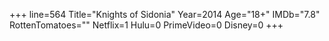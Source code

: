 +++
line=564
Title="Knights of Sidonia"
Year=2014
Age="18+"
IMDb="7.8"
RottenTomatoes=""
Netflix=1
Hulu=0
PrimeVideo=0
Disney=0
+++

